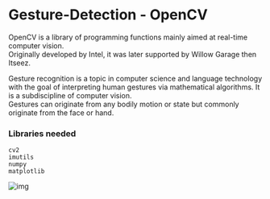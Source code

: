 # Gesture-Detection - OpenCV

OpenCV is a library of programming functions mainly aimed at real-time computer vision. </br>
Originally developed by Intel, it was later supported by Willow Garage then Itseez.

Gesture recognition is a topic in computer science and language technology with the goal of interpreting human gestures via mathematical algorithms. 
It is a subdiscipline of computer vision. </br> Gestures can originate from any bodily motion or state but commonly originate from the face or hand.



### __Libraries needed__
```
cv2 
imutils
numpy
matplotlib
```
![img](https://miro.medium.com/max/1200/1*O5rRGGWEsc7zWNFyIQGunA.jpeg)
